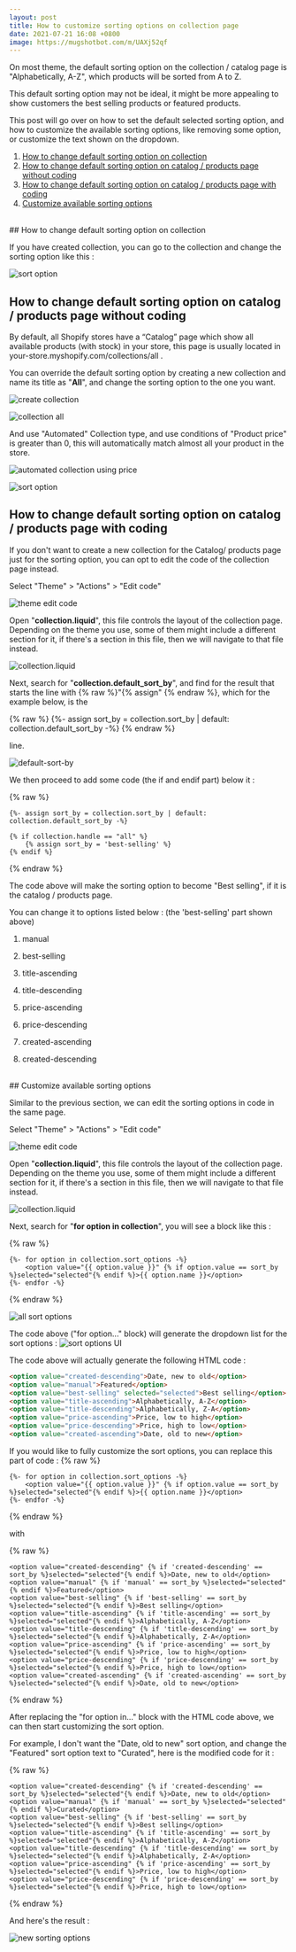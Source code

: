 ```yaml
---
layout: post
title: How to customize sorting options on collection page
date: 2021-07-21 16:08 +0800
image: https://mugshotbot.com/m/UAXj52qf
---
```


On most theme, the default sorting option on the collection / catalog page is "Alphabetically, A-Z", which products will be sorted from A to Z.

This default sorting option may not be ideal, it might be more appealing to show customers the best selling products or featured products.

This post will go over on how to set the default selected sorting option, and how to customize the available sorting options, like removing some option, or customize the text shown on the dropdown.

1. [How to change default sorting option on collection](#how-to-change-default-sorting-option-on-collection)
2. [How to change default sorting option on catalog / products page without coding](#how-to-change-default-sorting-option-on-catalog--products-page-without-coding)
3. [How to change default sorting option on catalog / products page with coding](#how-to-change-default-sorting-option-on-catalog--products-page-with-coding)
4. [Customize available sorting options](#customize-available-sorting-options)

<br>
## How to change default sorting option on collection

If you have created collection, you can go to the collection and change the sorting option like this :

![sort option](https://img.yagisoftware.com/4-how-to-customize-sorting-options-on-collection-page/collection2.png)

## How to change default sorting option on catalog / products page without coding

By default, all Shopify stores have a “Catalog” page which show all available products (with stock) in your store, this page is usually located in your-store.myshopify.com/collections/all .

You can override the default sorting option by creating a new collection and name its title as "**All**", and change the sorting option to the one you want.

![create collection](https://img.yagisoftware.com/2-how-to-hide-products-from-search-in-shopify-store/collection1.png)

![collection all](https://img.yagisoftware.com/4-how-to-customize-sorting-options-on-collection-page/collectionAll.png)

And use "Automated" Collection type, and use conditions of "Product price" is greater than 0, this will automatically match almost all your product in the store. 

![automated collection using price](https://img.yagisoftware.com/4-how-to-customize-sorting-options-on-collection-page/collectionAllPrice.png)

![sort option](https://img.yagisoftware.com/4-how-to-customize-sorting-options-on-collection-page/collection2.png)

## How to change default sorting option on catalog / products page with coding

If you don't want to create a new collection for the Catalog/ products page just for the sorting option, you can opt to edit the code of the collection page instead.

Select "Theme" > "Actions" > "Edit code"

![theme edit code](https://img.yagisoftware.com/4-how-to-customize-sorting-options-on-collection-page/edit_code.png)


Open "**collection.liquid**", this file controls the layout of the collection page. Depending on the theme you use, some of them might include a different section for it, if there's a section in this file, then we will navigate to that file instead.

![collection.liquid](https://img.yagisoftware.com/4-how-to-customize-sorting-options-on-collection-page/collection_template.png)

Next, search for "**collection.default_sort_by**", and find for the result that starts the line with {% raw %}"{% assign" {% endraw %}, which for the example below, is the

{% raw %}
  {%- assign sort_by = collection.sort_by | default: collection.default_sort_by -%}
{% endraw %}
  
line.


![default-sort-by](https://img.yagisoftware.com/4-how-to-customize-sorting-options-on-collection-page/default_sort_by.png) 


We then proceed to add some code (the if and endif part) below it :

{% raw %}
```liquid
{%- assign sort_by = collection.sort_by | default: collection.default_sort_by -%}

{% if collection.handle == "all" %}
    {% assign sort_by = 'best-selling' %}
{% endif %}

```
{% endraw %}

The code above will make the sorting option to become "Best selling", if it is the catalog / products page.

You can change it to options listed below : (the 'best-selling' part shown above)

1. manual

2. best-selling

3. title-ascending

4. title-descending

5. price-ascending

6. price-descending

7. created-ascending

8. created-descending

<br>
## Customize available sorting options

Similar to the previous section, we can edit the sorting options in code in the same page.

Select "Theme" > "Actions" > "Edit code"

![theme edit code](https://img.yagisoftware.com/4-how-to-customize-sorting-options-on-collection-page/edit_code.png)


Open "**collection.liquid**", this file controls the layout of the collection page. Depending on the theme you use, some of them might include a different section for it, if there's a section in this file, then we will navigate to that file instead.

![collection.liquid](https://img.yagisoftware.com/4-how-to-customize-sorting-options-on-collection-page/collection_template.png)

Next, search for "**for option in collection**", you will see a block like this : 

{% raw %}
```liquid
{%- for option in collection.sort_options -%}
    <option value="{{ option.value }}" {% if option.value == sort_by %}selected="selected"{% endif %}>{{ option.name }}</option>
{%- endfor -%}
```
{% endraw %}

![all sort options](https://img.yagisoftware.com/4-how-to-customize-sorting-options-on-collection-page/all_sort_options.png)

The code above ("for option..." block) will generate the dropdown list for the sort options : 
![sort options UI](https://img.yagisoftware.com/4-how-to-customize-sorting-options-on-collection-page/sort_options_ui.png)


The code above will actually generate the following HTML code : 
```html
<option value="created-descending">Date, new to old</option>
<option value="manual">Featured</option>
<option value="best-selling" selected="selected">Best selling</option>
<option value="title-ascending">Alphabetically, A-Z</option>
<option value="title-descending">Alphabetically, Z-A</option>
<option value="price-ascending">Price, low to high</option>
<option value="price-descending">Price, high to low</option>
<option value="created-ascending">Date, old to new</option>
```

If you would like to fully customize the sort options, you can replace this part of code :
{% raw %}
```liquid
{%- for option in collection.sort_options -%}
    <option value="{{ option.value }}" {% if option.value == sort_by %}selected="selected"{% endif %}>{{ option.name }}</option>
{%- endfor -%}
```
{% endraw %}

with

{% raw %}
```liquid
<option value="created-descending" {% if 'created-descending' == sort_by %}selected="selected"{% endif %}>Date, new to old</option>
<option value="manual" {% if 'manual' == sort_by %}selected="selected"{% endif %}>Featured</option>
<option value="best-selling" {% if 'best-selling' == sort_by %}selected="selected"{% endif %}>Best selling</option>
<option value="title-ascending" {% if 'title-ascending' == sort_by %}selected="selected"{% endif %}>Alphabetically, A-Z</option>
<option value="title-descending" {% if 'title-descending' == sort_by %}selected="selected"{% endif %}>Alphabetically, Z-A</option>
<option value="price-ascending" {% if 'price-ascending' == sort_by %}selected="selected"{% endif %}>Price, low to high</option>
<option value="price-descending" {% if 'price-descending' == sort_by %}selected="selected"{% endif %}>Price, high to low</option>
<option value="created-ascending" {% if 'created-ascending' == sort_by %}selected="selected"{% endif %}>Date, old to new</option>
```
{% endraw %}


After replacing the "for option in..." block with the HTML code above, we can then start customizing the sort option.

For example, I don't want the "Date, old to new" sort option, and change the "Featured" sort option text to "Curated", here is the modified code for it :

{% raw %}
```liquid
<option value="created-descending" {% if 'created-descending' == sort_by %}selected="selected"{% endif %}>Date, new to old</option>
<option value="manual" {% if 'manual' == sort_by %}selected="selected"{% endif %}>Curated</option>
<option value="best-selling" {% if 'best-selling' == sort_by %}selected="selected"{% endif %}>Best selling</option>
<option value="title-ascending" {% if 'title-ascending' == sort_by %}selected="selected"{% endif %}>Alphabetically, A-Z</option>
<option value="title-descending" {% if 'title-descending' == sort_by %}selected="selected"{% endif %}>Alphabetically, Z-A</option>
<option value="price-ascending" {% if 'price-ascending' == sort_by %}selected="selected"{% endif %}>Price, low to high</option>
<option value="price-descending" {% if 'price-descending' == sort_by %}selected="selected"{% endif %}>Price, high to low</option>
```
{% endraw %}

And here's the result : 

![new sorting options](https://img.yagisoftware.com/4-how-to-customize-sorting-options-on-collection-page/new_ui.png)

<script async data-uid="3f46096ca1" src="https://yagisoft.ck.page/3f46096ca1/index.js"></script>

